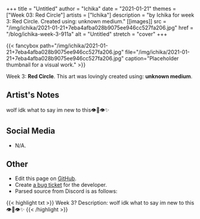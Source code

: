 +++
title =       "Untitled"
author =      "Ichika"
date =        "2021-01-21"
themes =      ["Week 03: Red Circle"]
artists =     ["Ichika"]
description = "by Ichika for week 3: Red Circle. Created using: unknown medium."
[[images]]
              src = "/img/ichika/2021-01-21+7eba4afba028b9075ee946cc527fa206.jpg"
              href = "/blog/ichika-week-3-911a"
              alt = "Untitled"
              stretch = "cover"
+++


{{< fancybox path="/img/ichika/2021-01-21+7eba4afba028b9075ee946cc527fa206.jpg" file="/img/ichika/2021-01-21+7eba4afba028b9075ee946cc527fa206.jpg" caption="Placeholder thumbnail for a visual work." >}}


Week 3: **Red Circle**. This art was lovingly created using: **unknown medium**.

## Artist's Notes

wolf idk what to say im new to this👁️👄👁️✨

## Social Media

- N/A.

## Other

- Edit this page on [GitHub](https://github.com/teaminkling/web-refresh/edit/main/content/blog/ichika-week-3-911a.md).
- Create [a bug ticket](https://github.com/teaminkling/web-refresh/issues/new?assignees=&labels=bug&template=problem-report.md&title=) for the developer.
- Parsed source from Discord is as follows:

{{< highlight txt >}}
Week 3?
Description: wolf idk what to say im new to this👁️👄👁️✨
{{< /highlight >}}